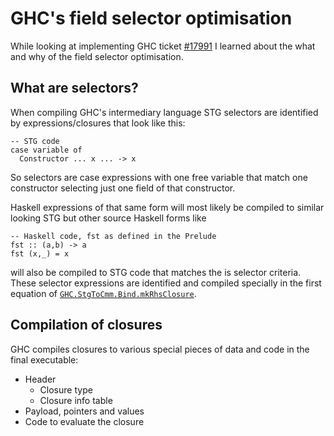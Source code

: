 # GHC's field selector optimisation

While looking at implementing GHC ticket [#17991][] I learned about the what
and why of the field selector optimisation.

[#17991]: https://gitlab.haskell.org/ghc/ghc/-/issues/17991


## What are selectors?

When compiling GHC's intermediary language STG selectors are identified by
expressions/closures that look like this:

```
-- STG code
case variable of
  Constructor ... x ... -> x
```

So selectors are case expressions with one free variable that match one constructor
selecting just one field of that constructor.

Haskell expressions of that same form will most likely be compiled to similar
looking STG but other source Haskell forms like

```
-- Haskell code, fst as defined in the Prelude
fst :: (a,b) -> a
fst (x,_) = x
```

will also be compiled to STG code that matches the is selector criteria. These
selector expressions are identified and compiled specially in the first equation of
[`GHC.StgToCmm.Bind.mkRhsClosure`][mkRhsClosure].

[mkRhsClosure]: https://gitlab.haskell.org/ghc/ghc/-/blob/c4de6a7a5c6433ae8c4df8a9fa09fbd9f3bbd0bf/compiler/GHC/StgToCmm/Bind.hs#L261


## Compilation of closures

GHC compiles closures to various special pieces of data and code in the final executable:

- Header 
    - Closure type
    - Closure info table
- Payload, pointers and values
- Code to evaluate the closure


